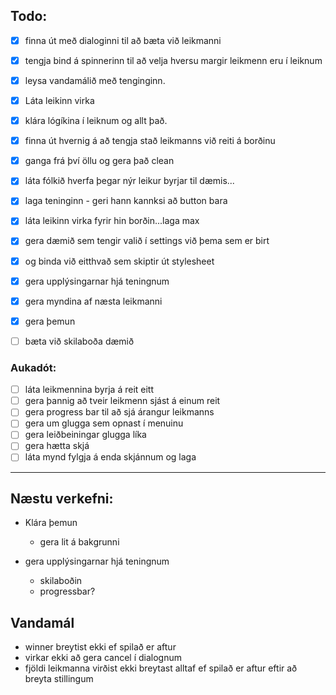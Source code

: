 
## Todo:

 - [x] finna út með dialoginni til að bæta við leikmanni  
 - [x] tengja bind á spinnerinn til að velja hversu margir leikmenn eru í leiknum  
 - [x] leysa vandamálið með tenginginn.  
 - [x] Láta leikinn virka  
 - [x] klára lógíkina í leiknum og allt það.
 - [x] finna út hvernig á að tengja stað leikmanns við reiti á borðinu  
 - [x] ganga frá því öllu og gera það clean  
 - [x] láta fólkið hverfa þegar nýr leikur byrjar til dæmis...  
 - [x] laga teninginn - geri hann kannksi að button bara
 - [x] láta leikinn virka fyrir hin borðin...laga max
 - [x] gera dæmið sem tengir valið í settings við þema sem er birt
 - [x] og binda við eitthvað sem skiptir út stylesheet
 - [x] gera upplýsingarnar hjá teningnum
 - [x] gera myndina af næsta leikmanni
 - [x] gera þemun 


 - [ ] bæta við skilaboða dæmið

### Aukadót:
 - [ ] láta leikmennina byrja á reit eitt
 - [ ] gera þannig að tveir leikmenn sjást á einum reit
 - [ ] gera progress bar til að sjá árangur leikmanns  
 - [ ] gera um glugga sem opnast í menuinu  
 - [ ] gera leiðbeiningar glugga líka  
 - [ ] gera hætta skjá  
 - [ ] láta mynd fylgja á enda skjánnum og laga  

---

## Næstu verkefni:
 - Klára þemun
   - gera lit á bakgrunni
   

 - gera upplýsingarnar hjá teningnum
   - skilaboðin
   - progressbar?

## Vandamál

- winner breytist ekki ef spilað er aftur
- virkar ekki að gera cancel í dialognum
- fjöldi leikmanna virðist ekki breytast alltaf ef spilað er aftur eftir að breyta stillingum
